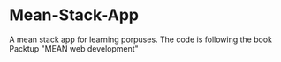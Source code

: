 # Mean-Stack-App
A mean stack app for learning porpuses.
The code is following the book Packtup "MEAN web development"
